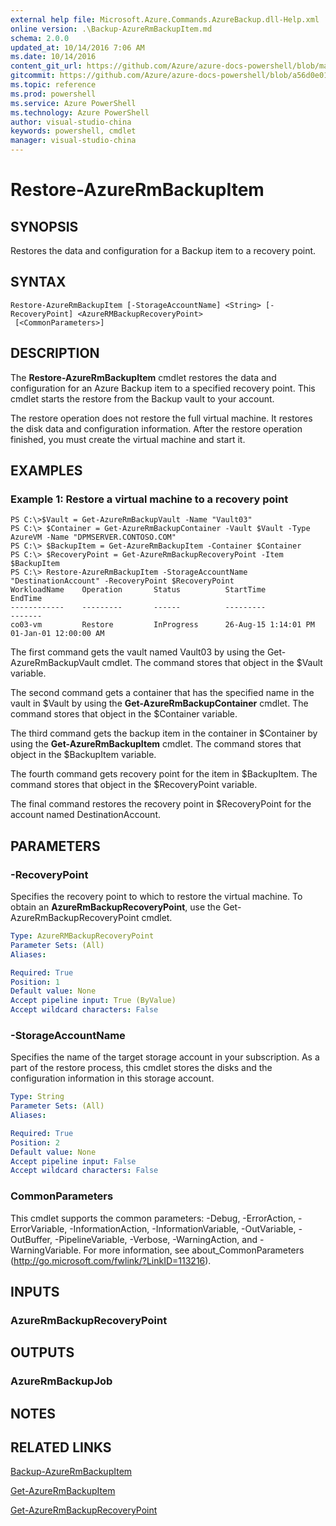 ```yaml
---
external help file: Microsoft.Azure.Commands.AzureBackup.dll-Help.xml
online version: .\Backup-AzureRmBackupItem.md
schema: 2.0.0
updated_at: 10/14/2016 7:06 AM
ms.date: 10/14/2016
content_git_url: https://github.com/Azure/azure-docs-powershell/blob/master/azureps-cmdlets-docs/ResourceManager/AzureRM.Backup/v2.0/CmdletMDs/Restore-AzureRmBackupItem.md
gitcommit: https://github.com/Azure/azure-docs-powershell/blob/a56d0e01e65c2c33aa2af13dd29addc94ead6e88/azureps-cmdlets-docs/ResourceManager/AzureRM.Backup/v2.0/CmdletMDs/Restore-AzureRmBackupItem.md
ms.topic: reference
ms.prod: powershell
ms.service: Azure PowerShell
ms.technology: Azure PowerShell
author: visual-studio-china
keywords: powershell, cmdlet
manager: visual-studio-china
---
```


# Restore-AzureRmBackupItem

## SYNOPSIS
Restores the data and configuration for a Backup item to a recovery point.

## SYNTAX

```
Restore-AzureRmBackupItem [-StorageAccountName] <String> [-RecoveryPoint] <AzureRMBackupRecoveryPoint>
 [<CommonParameters>]
```

## DESCRIPTION
The **Restore-AzureRmBackupItem** cmdlet restores the data and configuration for an Azure Backup item to a specified recovery point.
This cmdlet starts the restore from the Backup vault to your account.

The restore operation does not restore the full virtual machine.
It restores the disk data and configuration information.
After the restore operation finished, you must create the virtual machine and start it.

## EXAMPLES

### Example 1: Restore a virtual machine to a recovery point
```
PS C:\>$Vault = Get-AzureRmBackupVault -Name "Vault03"
PS C:\> $Container = Get-AzureRmBackupContainer -Vault $Vault -Type AzureVM -Name "DPMSERVER.CONTOSO.COM"
PS C:\> $BackupItem = Get-AzureRmBackupItem -Container $Container
PS C:\> $RecoveryPoint = Get-AzureRmBackupRecoveryPoint -Item $BackupItem 
PS C:\> Restore-AzureRmBackupItem -StorageAccountName "DestinationAccount" -RecoveryPoint $RecoveryPoint 
WorkloadName    Operation       Status          StartTime              EndTime
------------    ---------       ------          ---------              -------
co03-vm         Restore         InProgress      26-Aug-15 1:14:01 PM   01-Jan-01 12:00:00 AM
```

The first command gets the vault named Vault03 by using the Get-AzureRmBackupVault cmdlet.
The command stores that object in the $Vault variable.

The second command gets a container that has the specified name in the vault in $Vault by using the **Get-AzureRmBackupContainer** cmdlet.
The command stores that object in the $Container variable.

The third command gets the backup item in the container in $Container by using the **Get-AzureRmBackupItem** cmdlet.
The command stores that object in the $BackupItem variable.

The fourth command gets recovery point for the item in $BackupItem.
The command stores that object in the $RecoveryPoint variable.

The final command restores the recovery point in $RecoveryPoint for the account named DestinationAccount.

## PARAMETERS

### -RecoveryPoint
Specifies the recovery point to which to restore the virtual machine.
To obtain an **AzureRmBackupRecoveryPoint**, use the Get-AzureRmBackupRecoveryPoint cmdlet.

```yaml
Type: AzureRMBackupRecoveryPoint
Parameter Sets: (All)
Aliases: 

Required: True
Position: 1
Default value: None
Accept pipeline input: True (ByValue)
Accept wildcard characters: False
```

### -StorageAccountName
Specifies the name of the target storage account in your subscription.
As a part of the restore process, this cmdlet stores the disks and the configuration information in this storage account.

```yaml
Type: String
Parameter Sets: (All)
Aliases: 

Required: True
Position: 2
Default value: None
Accept pipeline input: False
Accept wildcard characters: False
```

### CommonParameters
This cmdlet supports the common parameters: -Debug, -ErrorAction, -ErrorVariable, -InformationAction, -InformationVariable, -OutVariable, -OutBuffer, -PipelineVariable, -Verbose, -WarningAction, and -WarningVariable. For more information, see about_CommonParameters (http://go.microsoft.com/fwlink/?LinkID=113216).

## INPUTS

### AzureRmBackupRecoveryPoint

## OUTPUTS

### AzureRmBackupJob

## NOTES

## RELATED LINKS

[Backup-AzureRmBackupItem](.\Backup-AzureRmBackupItem.md)

[Get-AzureRmBackupItem](.\Get-AzureRmBackupItem.md)

[Get-AzureRmBackupRecoveryPoint](.\Get-AzureRmBackupRecoveryPoint.md)

